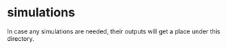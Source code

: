 # simulations

In case any simulations are needed, their outputs will get a place under this directory.